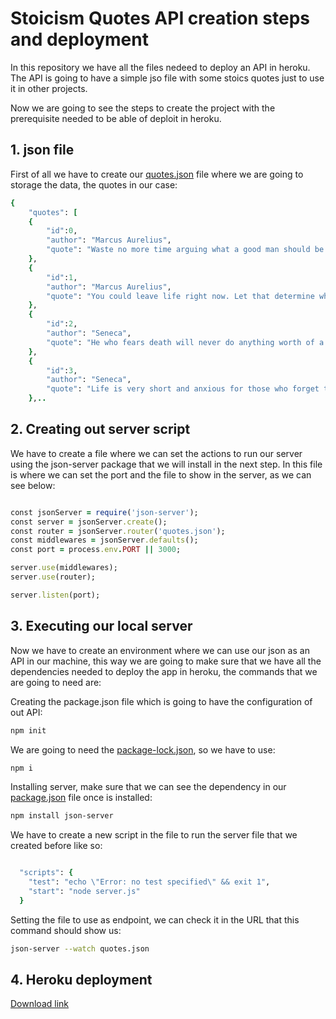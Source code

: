# Stoicism Quotes API creation steps and deployment

In this repository we have all the files nedeed to deploy an API in heroku. The API is going to have a simple jso file with some stoics quotes just to use it in other projects.

Now we are going to see the steps to create the project with the prerequisite needed to be able of deploit in heroku.

## 1. json file

First of all we have to create our [quotes.json](./quotes.json) file where we are going to storage the data, the quotes in our case:

```ruby
{
    "quotes": [
    {
        "id":0,
        "author": "Marcus Aurelius",
        "quote": "Waste no more time arguing what a good man should be. Be One."
    },
    {
        "id":1,
        "author": "Marcus Aurelius",
        "quote": "You could leave life right now. Let that determine what you do and say and think."
    },
    {
        "id":2,
        "author": "Seneca",
        "quote": "He who fears death will never do anything worth of a man who is alive."
    },
    {
        "id":3,
        "author": "Seneca",
        "quote": "Life is very short and anxious for those who forget the past, neglect the present, and fear the future."
    },..

```

## 2. Creating out server script 

We have to create a file where we can set the actions to run our server using the json-server package that we will install in the next step. In this file is where we can set the port and the file to show in the server, as we can see below:

```ruby

const jsonServer = require('json-server');
const server = jsonServer.create();
const router = jsonServer.router('quotes.json');
const middlewares = jsonServer.defaults();
const port = process.env.PORT || 3000;

server.use(middlewares);
server.use(router);

server.listen(port);

```

## 3. Executing our local server

Now we have to create an environment where we can use our json as an API in our machine, this way we are going to make sure that we have all the dependencies needed to deploy the app in heroku, the commands that we are going to need are:

Creating the package.json file which is going to have the configuration of out API:

```sh
npm init

```

We are going to need the [package-lock.json](./package-lock.json), so we have to use:

```sh
npm i

```

Installing server, make sure that we can see the dependency in our [package.json](./package.json) file once is installed:

```sh
npm install json-server

```

We have to create a new script in the file to run the server file that we created before like so:

```ruby

  "scripts": {
    "test": "echo \"Error: no test specified\" && exit 1",
    "start": "node server.js"
  }

```

Setting the file to use as endpoint, we can check it in the URL that this command should show us:

```sh
json-server --watch quotes.json

```

## 4. Heroku deployment

[Download link](https://devcenter.heroku.com/articles/heroku-cli)
